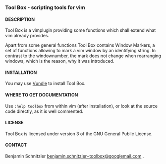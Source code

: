 ### Tool Box - scripting tools for vim

#### DESCRIPTION

Tool Box is a vimplugin providing some functions which shall extend what vim
already provides.

Apart from some general functions Tool Box contains Window Markers, a set of
functions allowing to mark a vim window by an identifying string. In contrast to
the windownumber, the mark does not change when rearranging windows, which is
the reason, why it was introduced.

#### INSTALLATION

You may use [Vundle][1] to install Tool Box.

#### WHERE TO GET DOCUMENTATION

Use `:help toolbox` from within vim (after installation), or look at the source
code directly, as it is well commented.

#### LICENSE

Tool Box is licensed under version 3 of the GNU General Public License.

#### CONTACT

Benjamin Schnitzler <benjamin.schnitzler+toolbox@googlemail.com> .

[1]: https://github.com/gmarik/Vundle.vim
